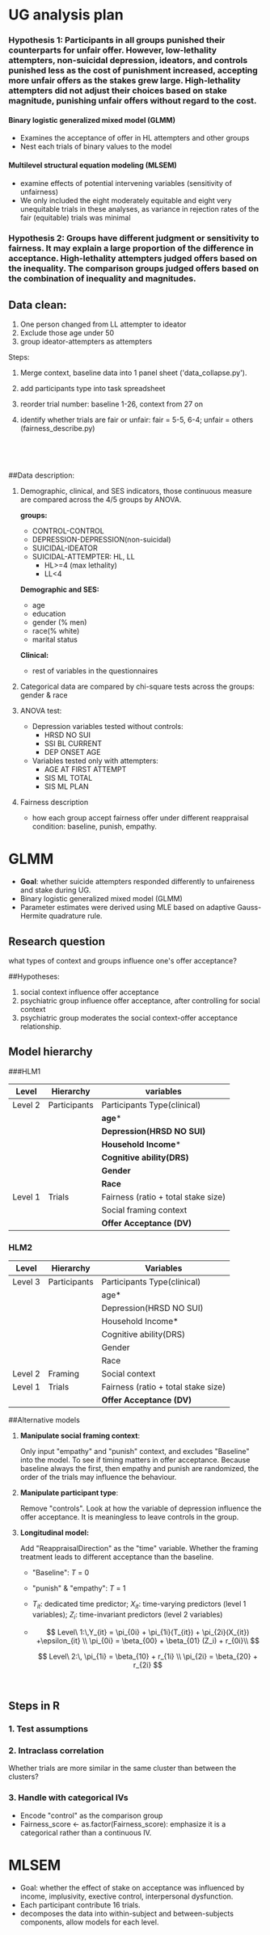 

# UG analysis plan 

### **Hypothesis 1**: Participants in all groups punished their counterparts for unfair offer. However, low-lethality attempters, non-suicidal depression, ideators, and controls punished less as the cost of punishment increased, accepting more unfair offers as the stakes grew large. High-lethality attempters did not adjust their choices based on stake magnitude, punishing unfair offers without regard to the cost.

#### Binary logistic generalized mixed model (GLMM)

- Examines the acceptance of offer in HL attempters and other groups
- Nest each trials of binary values to the model

#### Multilevel structural equation modeling (MLSEM)

- examine effects of potential intervening variables (sensitivity of unfairness)
- We only included the eight moderately equitable and eight very unequitable trials in these analyses, as variance in rejection rates of the fair (equitable) trials was minimal

### **Hypothesis 2**: Groups have different judgment or sensitivity to fairness. It may explain a large proportion of the difference in acceptance. High-lethality attempters judged offers based on the inequality. The comparison groups judged offers based on the combination of inequality and magnitudes.



## Data clean:

1. One person changed from LL attempter to ideator
2. Exclude those age under 50
3. group ideator-attempters as attempters

Steps: 

1. Merge context, baseline data into 1 panel sheet ('data_collapse.py').

2. add participants type into task spreadsheet

3. reorder trial number: baseline 1-26, context from 27 on

4. identify whether trials are fair or unfair: fair = 5-5, 6-4; unfair = others (fairness_describe.py)

   ​

   ​

##Data description:

1. Demographic, clinical, and SES indicators, those continuous measure  are compared across the 4/5 groups by ANOVA.

   **groups:**

   - CONTROL-CONTROL
   - DEPRESSION-DEPRESSION(non-suicidal)
   - SUICIDAL-IDEATOR
   - SUICIDAL-ATTEMPTER: HL, LL
     - HL>=4 (max lethality)
     - LL<4

   **Demographic and SES:**

   - age
   - education
   - gender (% men)
   - race(% white) 
   - marital status

   **Clinical:**

   - rest of variables in the questionnaires

2. Categorical data are compared by chi-square tests across the groups: gender & race

3. ANOVA test:

   - Depression variables tested without controls:
     - HRSD NO SUI
     - SSI BL CURRENT
     - DEP ONSET AGE
   - Variables tested only with attempters:
     - AGE AT FIRST ATTEMPT
     - SIS ML TOTAL
     - SIS ML PLAN

4. Fairness description

   - how each group accept fairness offer under different reappraisal condition: baseline, punish, empathy. 



# GLMM 

- **Goal**: whether suicide attempters responded differently to unfaireness and stake during UG.
- Binary logistic generalized mixed model (GLMM)
- Parameter estimates were derived using MLE based on adaptive Gauss-Hermite quadrature rule.

## Research question

what types of context and groups influence one's offer acceptance?

##Hypotheses:

1. social context influence offer acceptance
2. psychiatric group influence offer acceptance, after controlling for social context
3. psychiatric group moderates the social context-offer acceptance relationship. 



## Model hierarchy

###HLM1

| Level   | Hierarchy    | variables                           |
| ------- | ------------ | ----------------------------------- |
| Level 2 | Participants | Participants Type(clinical)         |
|         |              | **age***                            |
|         |              | **Depression(HRSD NO SUI)**         |
|         |              | **Household Income***               |
|         |              | **Cognitive ability(DRS)**          |
|         |              | **Gender**                          |
|         |              | **Race**                            |
| Level 1 | Trials       | Fairness (ratio + total stake size) |
|         |              | Social framing context              |
|         |              | **Offer Acceptance (DV)**           |

### HLM2

| Level   | Hierarchy    | Variables                           |
| ------- | ------------ | ----------------------------------- |
| Level 3 | Participants | Participants Type(clinical)         |
|         |              | age*                                |
|         |              | Depression(HRSD NO SUI)             |
|         |              | Household Income*                   |
|         |              | Cognitive ability(DRS)              |
|         |              | Gender                              |
|         |              | Race                                |
| Level 2 | Framing      | Social context                      |
| Level 1 | Trials       | Fairness (ratio + total stake size) |
|         |              | **Offer Acceptance (DV)**           |



##Alternative models

1. **Manipulate social framing context**:

   Only input "empathy" and "punish" context, and excludes "Baseline" into the model. To see if timing matters in offer acceptance. Because baseline always the first, then empathy and punish are randomized, the order of the trials may influence the behaviour. 

2. **Manipulate participant type**:

   Remove "controls". Look at how the variable of depression influence the offer acceptance. It is meaningless to leave controls in the group. 

3. **Longitudinal model:**

   Add "ReappraisalDirection" as the "time" variable. Whether the framing treatment leads to different acceptance than the baseline.

   - "Baseline": $T$ = 0

   - "punish" & "empathy": $T$ = 1

   - $T_{it}$: dedicated time predictor; $X_{it}$: time-varying predictors (level 1 variables); $Z_{i}$: time-invariant predictors (level 2 variables)

   - $$
     Level\ 1:\,Y_{it} = \pi_{0i} + \pi_{1i}(T_{it}) + \pi_{2i}(X_{it}) +\epsilon_{it} \\
     \pi_{0i} = \beta_{00} + \beta_{01} (Z_i) + r_{0i}\\
     $$

     $$
     Level\ 2:\, \pi_{1i} = \beta_{10} + r_{1i} \\
     \pi_{2i} = \beta_{20} + r_{2i}
     $$

     ​


## Steps in R

### 1. Test assumptions

### 2. Intraclass correlation

Whether trials are more similar in the same cluster than between the clusters?

### 3. Handle with categorical IVs

- Encode "control" as the comparison group
- Fairness_score <- as.factor(Fairness_score): emphasize it is a categorical rather than a continuous IV.









# MLSEM



- Goal: whether the effect of stake on acceptance was influenced by income, implusivity, exective control, interpersonal dysfunction.
- Each participant contribute 16 trials.
- decomposes the data into within-subject and between-subjects components, allow models for each level.






  
